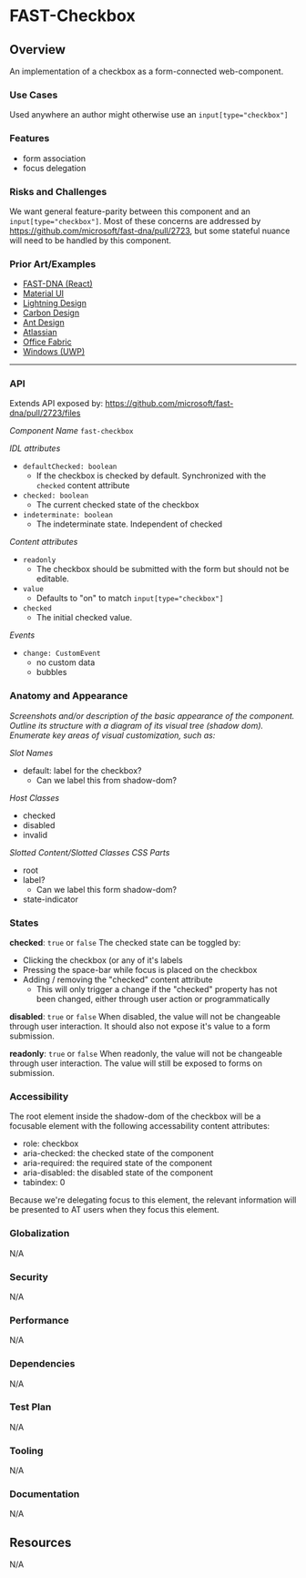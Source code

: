 # FAST-Checkbox

## Overview
An implementation of a checkbox as a form-connected web-component.

### Use Cases
Used anywhere an author might otherwise use an `input[type="checkbox"]`
  
### Features
- form association
- focus delegation

### Risks and Challenges
We want general feature-parity between this component and an `input[type="checkbox"]`. Most of these concerns are addressed by https://github.com/microsoft/fast-dna/pull/2723, but some stateful nuance will need to be handled by this component.

### Prior Art/Examples
- [FAST-DNA (React)](https://explore.fast.design/components/checkbox)
- [Material UI](https://material-ui.com/components/checkboxes/)
- [Lightning Design](https://www.lightningdesignsystem.com/components/checkbox/)
- [Carbon Design](https://www.carbondesignsystem.com/components/checkbox/code)
- [Ant Design](https://ant.design/components/checkbox/)
- [Atlassian](https://atlaskit.atlassian.com/packages/core/checkbox)
- [Office Fabric](https://developer.microsoft.com/en-us/fabric#/controls/web/checkbox)
- [Windows (UWP)](https://docs.microsoft.com/en-us/windows/uwp/design/controls-and-patterns/checkbox)
---

### API
Extends API exposed by: https://github.com/microsoft/fast-dna/pull/2723/files

*Component Name*
`fast-checkbox`

*IDL attributes*
- `defaultChecked: boolean`
  - If the checkbox is checked by default. Synchronized with the `checked` content attribute
- `checked: boolean`
  - The current checked state of the checkbox
- `indeterminate: boolean`
  - The indeterminate state. Independent of checked

*Content attributes*
- `readonly`
  - The checkbox should be submitted with the form but should not be editable.
- `value`
  - Defaults to "on" to match `input[type="checkbox"]`
- `checked`
  - The initial checked value. 
  
*Events*
- `change: CustomEvent`
  - no custom data
  - bubbles

### Anatomy and Appearance

*Screenshots and/or description of the basic appearance of the component. Outline its structure with a diagram of its visual tree (shadow dom). Enumerate key areas of visual customization, such as:*

*Slot Names*
- default: label for the checkbox?
  - Can we label this from shadow-dom?

*Host Classes*
- checked
- disabled
- invalid

*Slotted Content/Slotted Classes*
*CSS Parts*
- root
- label?
  - Can we label this form shadow-dom?
- state-indicator

### States
**checked**: `true` or `false`
The checked state can be toggled by:
- Clicking the checkbox (or any of it's labels
- Pressing the space-bar while focus is placed on the checkbox
- Adding / removing the "checked" content attribute
  - This will only trigger a change if the "checked" property has not been changed, either through user action or programmatically

**disabled**: `true` or `false`
When disabled, the value will not be changeable through user interaction. It should also not expose it's value to a form submission.

**readonly**: `true` or `false`
When readonly, the value will not be changeable through user interaction. The value will still be exposed to forms on submission.

### Accessibility
The root element inside the shadow-dom of the checkbox will be a focusable element with the following accessability content attributes:
- role: checkbox
- aria-checked: the checked state of the component
- aria-required: the required state of the component
- aria-disabled: the disabled state of the component
- tabindex: 0

Because we're delegating focus to this element, the relevant information will be presented to AT users when they focus this element.

### Globalization
N/A

### Security
N/A

### Performance
N/A

### Dependencies
N/A

### Test Plan
N/A

### Tooling
N/A

### Documentation
N/A

## Resources
N/A